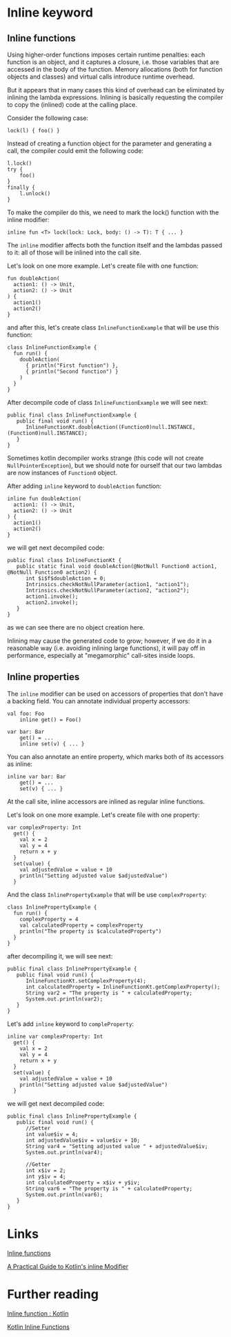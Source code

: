# Inline keyword

## Inline functions 

Using higher-order functions imposes certain runtime penalties: each function is an object, and it captures a closure, i.e. those variables that are accessed in the body of the function. Memory allocations (both for function objects and classes) and virtual calls introduce runtime overhead.

But it appears that in many cases this kind of overhead can be eliminated by inlining the lambda expressions. Inlining is basically requesting the compiler to copy the (inlined) code at the calling place.

Consider the following case:

`lock(l) { foo() }`

Instead of creating a function object for the parameter and generating a call, the compiler could emit the following code:
```
l.lock()
try {
    foo()
}
finally {
    l.unlock()
}
```

To make the compiler do this, we need to mark the lock() function with the inline modifier:

`inline fun <T> lock(lock: Lock, body: () -> T): T { ... }`

The `inline` modifier affects both the function itself and the lambdas passed to it: all of those will be inlined into the call site.

Let's look on one more example. Let's create file with one function:
```
fun doubleAction(
  action1: () -> Unit,
  action2: () -> Unit
) {
  action1()
  action2()
}
```

and after this, let's create class `InlineFunctionExample` that will be use this function: 
```
class InlineFunctionExample {
  fun run() {
    doubleAction(
      { println("First function") },
      { println("Second function") }
    )
  }
}
```

After decompile code of class `InlineFunctionExample` we will see next: 
```
public final class InlineFunctionExample {
   public final void run() {
      InlineFunctionKt.doubleAction((Function0)null.INSTANCE, (Function0)null.INSTANCE);
   }
}
```

Sometimes kotlin decompiler works strange (this code will not create `NullPointerException`), but we should note for ourself that our two lambdas are now instances of `Function0` object.

After adding `inline` keyword to `doubleAction` function:

```
inline fun doubleAction(
  action1: () -> Unit,
  action2: () -> Unit
) {
  action1()
  action2()
}
```

we will get next decompiled code:
```
public final class InlineFunctionKt {
   public static final void doubleAction(@NotNull Function0 action1, @NotNull Function0 action2) {
      int $i$f$doubleAction = 0;
      Intrinsics.checkNotNullParameter(action1, "action1");
      Intrinsics.checkNotNullParameter(action2, "action2");
      action1.invoke();
      action2.invoke();
   }
}
```

as we can see there are no object creation here. 

Inlining may cause the generated code to grow; however, if we do it in a reasonable way (i.e. avoiding inlining large functions), it will pay off in performance, especially at "megamorphic" call-sites inside loops.

## Inline properties

The `inline` modifier can be used on accessors of properties that don't have a backing field. You can annotate individual property accessors:

```
val foo: Foo
    inline get() = Foo()

var bar: Bar
    get() = ...
    inline set(v) { ... }
```
    
You can also annotate an entire property, which marks both of its accessors as inline:

```
inline var bar: Bar
    get() = ...
    set(v) { ... }
```

At the call site, inline accessors are inlined as regular inline functions.

Let's look on one more example. Let's create file with one property:
```
var complexProperty: Int
  get() {
    val x = 2
    val y = 4
    return x + y
  }
  set(value) {
    val adjustedValue = value + 10
    println("Setting adjusted value $adjustedValue")
  }
```

And the class `InlinePropertyExample` that will be use `complexProperty`:
```
class InlinePropertyExample {
  fun run() {
    complexProperty = 4
    val calculatedProperty = complexProperty
    println("The property is $calculatedProperty")
  }
}
```

after decompiling it, we will see next:
```
public final class InlinePropertyExample {
   public final void run() {
      InlineFunctionKt.setComplexProperty(4);
      int calculatedProperty = InlineFunctionKt.getComplexProperty();
      String var2 = "The property is " + calculatedProperty;
      System.out.println(var2);
   }
}
```

Let's add `inline` keyword to `compleProperty`:
```
inline var complexProperty: Int
  get() {
    val x = 2
    val y = 4
    return x + y
  }
  set(value) {
    val adjustedValue = value + 10
    println("Setting adjusted value $adjustedValue")
  }
```

we will get next decompiled code:
```
public final class InlinePropertyExample {
   public final void run() {
      //Setter  
      int value$iv = 4;
      int adjustedValue$iv = value$iv + 10;
      String var4 = "Setting adjusted value " + adjustedValue$iv;
      System.out.println(var4);
      
      //Getter
      int x$iv = 2;
      int y$iv = 4;
      int calculatedProperty = x$iv + y$iv;
      String var6 = "The property is " + calculatedProperty;
      System.out.println(var6);
   }
}
```

# Links
[Inline functions](https://kotlinlang.org/docs/inline-functions.html)

[A Practical Guide to Kotlin's inline Modifier](https://maxkim.eu/a-practical-guide-to-kotlins-inline-modifier)

# Further reading
[Inline function : Kotlin](https://agrawalsuneet.medium.com/inline-function-kotlin-3f05d2ea1b59)

[Kotlin Inline Functions](https://www.geeksforgeeks.org/kotlin-inline-functions/)
